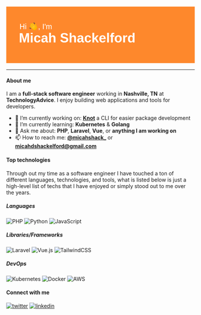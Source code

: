 ![header](https://github.com/MicahDShackelford/MicahDShackelford/blob/main/header.png?raw=true)

---

#### About me

I am a **full-stack software engineer** working in **Nashville, TN** at **TechnologyAdvice**. I enjoy building web applications and tools for developers.

- 🔭 I’m currently working on: **[Knot](https://github.com/MicahDShackelford/knot)** a CLI for easier package development
- 🌱 I’m currently learning: **Kubernetes** & **Golang**
- 💬 Ask me about: **PHP**, **Laravel**, **Vue**, or **anything I am working on**
- 📫 How to reach me: **[@micahshack_](https://twitter.com/micahshack_)** or **micahdshackelford@gmail.com**

#### Top technologies

Through out my time as a software engineer I have touched a ton of different languages, technologies, and tools, what is listed below is just a high-level list of techs that I have enjoyed or simply stood out to me over the years.

##### Languages

![PHP](https://img.shields.io/badge/php-%23777BB4.svg?style=for-the-badge&logo=php&logoColor=white) ![Python](https://img.shields.io/badge/python-3670A0?style=for-the-badge&logo=python&logoColor=ffdd54) ![JavaScript](https://img.shields.io/badge/javascript-%23323330.svg?style=for-the-badge&logo=javascript&logoColor=%23F7DF1E) 

##### Libraries/Frameworks

![Laravel](https://img.shields.io/badge/laravel-%23FF2D20.svg?style=for-the-badge&logo=laravel&logoColor=white) ![Vue.js](https://img.shields.io/badge/vuejs-%2335495e.svg?style=for-the-badge&logo=vuedotjs&logoColor=%234FC08D) ![TailwindCSS](https://img.shields.io/badge/tailwindcss-%2338B2AC.svg?style=for-the-badge&logo=tailwind-css&logoColor=white) 

##### DevOps

![Kubernetes](https://img.shields.io/badge/kubernetes-%23326ce5.svg?style=for-the-badge&logo=kubernetes&logoColor=white) ![Docker](https://img.shields.io/badge/docker-%230db7ed.svg?style=for-the-badge&logo=docker&logoColor=white) ![AWS](https://img.shields.io/badge/AWS-%23FF9900.svg?style=for-the-badge&logo=amazon-aws&logoColor=white)

#### Connect with me

[![twitter](https://img.shields.io/badge/Twitter-@micahshack__-blue?style=for-the-badge)](https://twitter.com/micahshack_) [![linkedin](https://img.shields.io/badge/Linkedin-micahdshackelford-blue?style=for-the-badge)](https://www.linkedin.com/in/micahdshackelford/)